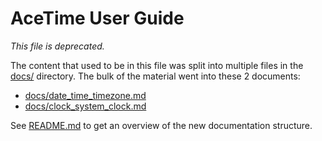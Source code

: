 # AceTime User Guide

*This file is deprecated.*

The content that used to be in this file was split into multiple files in the
[docs/](docs/) directory. The bulk of the material went into these 2 documents:

* [docs/date_time_timezone.md](docs/date_time_timezone.md)
* [docs/clock_system_clock.md](docs/clock_system_clock.md)

See [README.md](README.md) to get an overview of the new documentation
structure.
